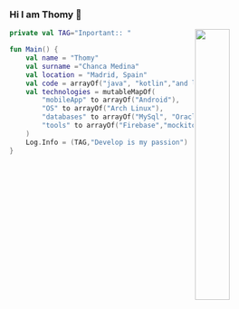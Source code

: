 ### Hi I am Thomy 👋
<img align="right" width="35%" src="https://media.giphy.com/media/13HgwGsXF0aiGY/giphy.gif"/>

```kotlin
private val TAG="Inportant:: "

fun Main() {
    val name = "Thomy"
    val surname ="Chanca Medina"
    val location = "Madrid, Spain"
    val code = arrayOf("java", "kotlin","and learning swift ->IOS"),
    val technologies = mutableMapOf(
        "mobileApp" to arrayOf("Android"),
        "OS" to arrayOf("Arch Linux"),
        "databases" to arrayOf("MySql", "Oracle Database", "sqlite"),
        "tools" to arrayOf("Firebase","mockito", "Rx-java", "git")
    )
    Log.Info = (TAG,"Develop is my passion")
}
```
<!--
**ThomyChancaMedina/ThomyChancaMedina** is a ✨ _special_ ✨ repository because its `README.md` (this file) appears on your GitHub profile.

Here are some ideas to get you started:

- 🔭 I’m currently working on ...
- 🌱 I’m currently learning ...
- 👯 I’m looking to collaborate on ...
- 🤔 I’m looking for help with ...
- 💬 Ask me about ...
- 📫 How to reach me: ...
- 😄 Pronouns: ...
- ⚡ Fun fact: ...
-->
